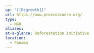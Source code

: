 ```yaml
---
up: "[[Regrowth]]"
url: https://www.proecoazuero.org/
type:
  - NGO
aliases: 
at-a-glance: Reforestation initiative
location:
  - Panamá
---
```


